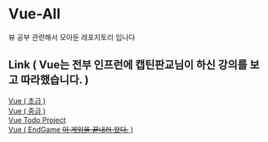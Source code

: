 # Vue-All
 뷰 공부 관련해서 모아둔 레포지토리 입니다

## Link ( Vue는 전부 인프런에 캡틴판교님이 하신 강의를 보고 따라했습니다. )
[Vue ( 초급 )](https://github.com/BackdevHong/Vue-All/tree/main/vue-beginner)<br />
[Vue ( 중급 )](https://github.com/BackdevHong/Vue-All/tree/main/vue-advence)<br />
[Vue Todo Project](https://github.com/BackdevHong/Vue-All/tree/main/vue-Todo)<br />
[Vue ( EndGame ~~이 게임을 끝내러 왔다.~~ )](https://github.com/BackdevHong/Web-All/tree/main/School-Learning)<br />
